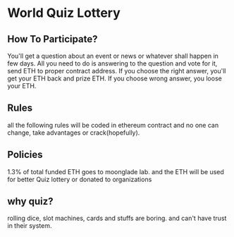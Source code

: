 # World Quiz Lottery

## How To Participate?
You'll get a question about an event or news or whatever shall happen in few days. 
All you need to do is answering to the question and vote for it, send ETH to proper contract address. 
If you choose the right answer, you'll get your ETH back and prize ETH. If you choose wrong answer, you loose your ETH.


## Rules
all the following rules will be coded in ethereum contract and no one can change, take advantages or crack(hopefully).



## Policies
1.3% of total funded ETH goes to moonglade lab. and the ETH will be used for better Quiz lottery or donated to organizations<br />

## why quiz?
rolling dice, slot machines, cards and stuffs are boring. and can't have trust in their system. 
